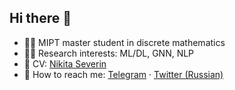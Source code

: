 ## Hi there :wave:
* :man_student: MIPT master student in discrete mathematics
* :man_technologist: Research interests: ML/DL, GNN, NLP
* :briefcase: CV: [Nikita Severin](https://github.com/Nikis14/Nikis14/blob/main/Severin%20CV.pdf)
* :email: How to reach me: [Telegram](https:t.me/nikis14) · [Twitter (Russian)](https://twitter.com/NikitaSeverin10)


